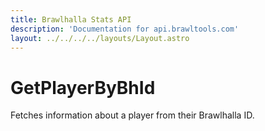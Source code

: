 ```yaml
---
title: Brawlhalla Stats API
description: 'Documentation for api.brawltools.com'
layout: ../../../../layouts/Layout.astro
---
```


# GetPlayerByBhId

Fetches information about a player from their Brawlhalla ID.
